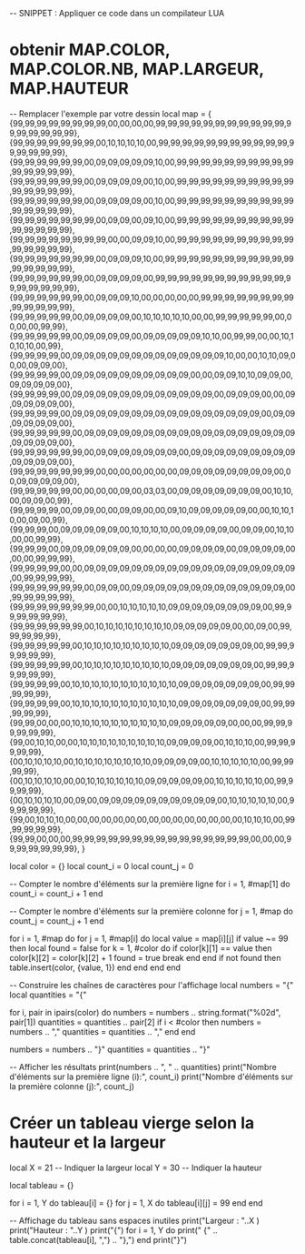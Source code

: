 -- SNIPPET : Appliquer ce code dans un compilateur LUA


# obtenir MAP.COLOR, MAP.COLOR.NB, MAP.LARGEUR, MAP.HAUTEUR #

-- Remplacer l'exemple par votre dessin
local map =    {
        {99,99,99,99,99,99,99,99,00,00,00,00,99,99,99,99,99,99,99,99,99,99,99,99,99,99,99,99,99},
        {99,99,99,99,99,99,99,00,10,10,10,10,00,99,99,99,99,99,99,99,99,99,99,99,99,99,99,99,99},
        {99,99,99,99,99,99,00,09,09,09,09,09,10,00,99,99,99,99,99,99,99,99,99,99,99,99,99,99,99},
        {99,99,99,99,99,99,00,09,09,09,09,00,10,00,99,99,99,99,99,99,99,99,99,99,99,99,99,99,99},
        {99,99,99,99,99,99,00,09,09,09,09,00,10,00,99,99,99,99,99,99,99,99,99,99,99,99,99,99,99},
        {99,99,99,99,99,99,99,00,09,09,00,09,10,00,99,99,99,99,99,99,99,99,99,99,99,99,99,99,99},
        {99,99,99,99,99,99,99,99,00,00,09,09,10,00,99,99,99,99,99,99,99,99,99,99,99,99,99,99,99},
        {99,99,99,99,99,99,99,00,09,09,09,10,00,99,99,99,99,99,99,99,99,99,99,99,99,99,99,99,99},
        {99,99,99,99,99,99,00,09,09,09,09,00,99,99,99,99,99,99,99,99,99,99,99,99,99,99,99,99,99},
        {99,99,99,99,99,99,00,09,09,09,10,00,00,00,00,00,99,99,99,99,99,99,99,99,99,99,99,99,99},
        {99,99,99,99,99,00,09,09,09,09,00,10,10,10,10,10,00,00,99,99,99,99,99,00,00,00,00,99,99},
        {99,99,99,99,99,00,09,09,09,09,00,09,09,09,09,09,10,10,00,99,99,00,00,10,10,10,10,00,99},
        {99,99,99,99,00,09,09,09,09,09,09,09,09,09,09,09,09,09,10,00,00,10,10,09,00,00,09,09,00},
        {99,99,99,99,00,09,09,09,09,09,09,09,09,09,09,00,00,09,09,10,10,09,09,00,09,09,09,09,00},
        {99,99,99,99,00,09,09,09,09,09,09,09,09,09,09,09,09,00,09,09,09,00,00,09,09,09,09,09,00},
        {99,99,99,99,00,09,09,09,09,09,09,09,09,09,09,09,09,09,09,09,09,00,09,09,09,09,09,09,00},
        {99,99,99,99,99,00,09,09,09,09,09,09,09,09,09,09,09,09,09,09,09,09,09,09,09,09,09,09,00},
        {99,99,99,99,99,99,00,09,09,09,09,09,09,09,00,09,09,09,09,09,09,09,09,09,09,09,09,09,00},
        {99,99,99,99,99,99,99,00,00,00,00,00,00,00,09,09,09,09,09,09,09,09,00,00,09,09,09,09,00},
        {99,99,99,99,99,00,00,00,00,09,00,03,03,00,09,09,09,09,09,09,09,00,10,10,00,09,09,00,99},
        {99,99,99,99,00,09,09,00,00,09,09,00,00,09,10,09,09,09,09,09,00,00,10,10,10,00,09,00,99},
        {99,99,99,00,09,09,09,09,09,00,10,10,10,10,00,09,09,09,09,00,09,09,00,10,10,00,00,99,99},
        {99,99,99,00,09,09,09,09,09,09,00,00,00,00,09,09,09,09,00,09,09,09,09,00,00,00,99,99,99},
        {99,99,99,99,00,00,09,09,09,09,09,09,09,09,09,09,09,09,09,09,09,09,09,09,00,99,99,99,99},
        {99,99,99,99,99,99,00,09,09,00,09,09,09,09,09,09,09,09,09,09,09,09,09,00,99,99,99,99,99},
        {99,99,99,99,99,99,99,00,00,10,10,10,10,10,09,09,09,09,09,09,09,09,00,99,99,99,99,99,99},
        {99,99,99,99,99,99,00,10,10,10,10,10,10,10,10,09,09,09,09,09,00,00,09,00,99,99,99,99,99},
        {99,99,99,99,99,00,10,10,10,10,10,10,10,10,10,09,09,09,09,09,09,09,00,99,99,99,99,99,99},
        {99,99,99,99,99,00,10,10,10,10,10,10,10,10,10,09,09,09,09,09,09,09,00,99,99,99,99,99,99},
        {99,99,99,99,00,10,10,10,10,10,10,10,10,10,10,10,09,09,09,09,09,09,09,00,99,99,99,99,99},
        {99,99,99,99,00,10,10,10,10,10,10,10,10,10,10,10,09,09,09,09,09,09,09,00,99,99,99,99,99},
        {99,99,00,00,00,10,10,10,10,10,10,10,10,10,10,09,09,09,09,09,00,00,00,99,99,99,99,99,99},
        {99,00,10,10,00,00,10,10,10,10,10,10,10,10,10,09,09,09,09,00,10,10,10,00,99,99,99,99,99},
        {00,10,10,10,10,00,10,10,10,10,10,10,10,10,09,09,09,09,00,10,10,10,10,10,00,99,99,99,99},
        {00,10,10,10,10,00,00,10,10,10,10,10,10,09,09,09,09,09,00,10,10,10,10,10,00,99,99,99,99},
        {00,10,10,10,10,00,09,00,09,09,09,09,09,09,09,09,09,09,00,10,10,10,10,10,00,99,99,99,99},
        {99,00,10,10,10,00,00,00,00,00,00,00,00,00,00,00,00,00,00,00,10,10,10,00,99,99,99,99,99},
        {99,99,00,00,00,99,99,99,99,99,99,99,99,99,99,99,99,99,99,99,00,00,00,99,99,99,99,99,99},
    }

local color = {}
local count_i = 0
local count_j = 0

-- Compter le nombre d'éléments sur la première ligne
for i = 1, #map[1] do
    count_i = count_i + 1
end

-- Compter le nombre d'éléments sur la première colonne
for j = 1, #map do
    count_j = count_j + 1
end

for i = 1, #map do
    for j = 1, #map[i] do
        local value = map[i][j]
        if value ~= 99 then
            local found = false
            for k = 1, #color do
                if color[k][1] == value then
                    color[k][2] = color[k][2] + 1
                    found = true
                    break
                end
            end
            if not found then
                table.insert(color, {value, 1})
            end
        end
    end
end

-- Construire les chaînes de caractères pour l'affichage
local numbers = "{"
local quantities = "{"

for i, pair in ipairs(color) do
    numbers = numbers .. string.format("%02d", pair[1])
    quantities = quantities .. pair[2]
    if i < #color then
        numbers = numbers .. ","
        quantities = quantities .. ","
    end
end

numbers = numbers .. "}"
quantities = quantities .. "}"

-- Afficher les résultats
print(numbers .. ", " .. quantities)
print("Nombre d'éléments sur la première ligne (i):", count_i)
print("Nombre d'éléments sur la première colonne (j):", count_j)

# Créer un tableau vierge selon la hauteur et la largeur #

local X = 21  -- Indiquer la largeur 
local Y = 30  -- Indiquer la hauteur 

local tableau = {}

for i = 1, Y do
    tableau[i] = {}
    for j = 1, X do
        tableau[i][j] = 99
    end
end

-- Affichage du tableau sans espaces inutiles
print("Largeur : "..X )
print("Hauteur : "..Y )
print("{")
for i = 1, Y do
    print("    {" .. table.concat(tableau[i], ",") .. "},")
end
print("}")